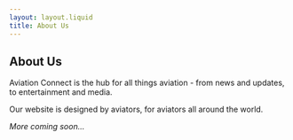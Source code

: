 ```yaml
---
layout: layout.liquid
title: About Us
---
```


<div class="main-title">
    <h2>About Us</h2>
</div>
<div class="main-login">
    <p>Aviation Connect is the hub for all things aviation - from news and updates, to entertainment and media.</p>
    <p>Our website is designed by aviators, for aviators all around the world.</p>
    <p><i>More coming soon...</i></p>
</div>